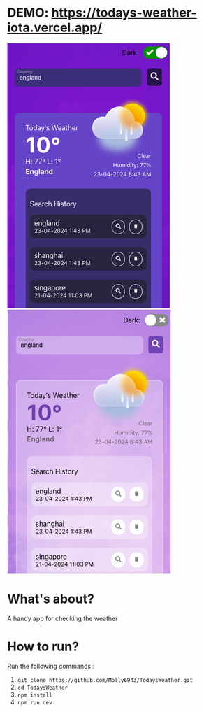 # DEMO: https://todays-weather-iota.vercel.app/

![image](/public/dark.png "dark")
![image](/public/light.png "dark")

# What's about?
A handy app for checking the weather

# How to run?

Run the following commands : 
1. ```git clone https://github.com/Molly6943/TodaysWeather.git```
2. ```cd TodaysWeather```
3. ```npm install```
4. ```npm run dev```

